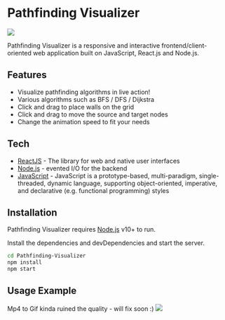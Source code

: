 # Pathfinding Visualizer

![](https://i.imgur.com/AsINClB.png)

Pathfinding Visualizer is a responsive and interactive frontend/client-oriented web application built on JavaScript, React.js and Node.js.

## Features

- Visualize pathfinding algorithms in live action!
- Various algorithms such as BFS / DFS / Dijkstra
- Click and drag to place walls on the grid
- Click and drag to move the source and target nodes
- Change the animation speed to fit your needs

## Tech

- [ReactJS](https://react.dev/) - The library for web and native user interfaces
- [Node.js](https://nodejs.org/en) - evented I/O for the backend
- [JavaScript](https://developer.mozilla.org/en-US/docs/Web/JavaScript) - JavaScript is a prototype-based, multi-paradigm, single-threaded, dynamic language, supporting object-oriented, imperative, and declarative (e.g. functional programming) styles

## Installation

Pathfinding Visualizer requires [Node.js](https://nodejs.org/) v10+ to run.

Install the dependencies and devDependencies and start the server.

```sh
cd Pathfinding-Visualizer
npm install
npm start
```

## Usage Example
Mp4 to Gif kinda ruined the quality - will fix soon :)
![](https://i.imgur.com/z41rVus.gif)
